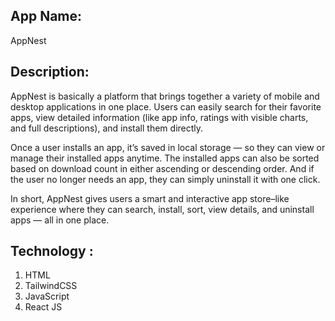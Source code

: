 App Name: 
-------------
AppNest

Description: 
--------------

AppNest is basically a platform that brings together a variety of mobile and desktop applications in one place. Users can easily search for their favorite apps, view detailed information (like app info, ratings with visible charts, and full descriptions), and install them directly.

Once a user installs an app, it’s saved in local storage — so they can view or manage their installed apps anytime. The installed apps can also be sorted based on download count in either ascending or descending order. And if the user no longer needs an app, they can simply uninstall it with one click.

In short, AppNest gives users a smart and interactive app store–like experience where they can search, install, sort, view details, and uninstall apps — all in one place.





Technology :
--------------
1. HTML
2. TailwindCSS
3. JavaScript
4. React JS